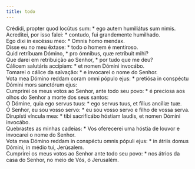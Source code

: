 ```yaml
---
title: todo
---
```

<div class="dropcap text-justify">Crédidi, propter quod locútus sum: * ego autem humiliátus sum nimis.</div>
<div class="dropcap text-justify">Acreditei, por isso falei: * contudo, fui grandemente humilhado.</div>
<div class="text-justify">Ego dixi in excéssu meo: * Omnis homo mendax.</div>
<div class="text-justify">Disse eu no meu êxtase: * todo o homem é mentiroso.</div>
<div class="text-justify">Quid retríbuam Dómino, * pro ómnibus, quæ retríbuit mihi?</div>
<div class="text-justify">Que darei em retribuição ao Senhor, * por tudo que me deu?</div>
<div class="text-justify">Cálicem salutáris accípiam: * et nomen Dómini invocábo.</div>
<div class="text-justify">Tomarei o cálice da salvação: * e invocarei o nome do Senhor.</div>
<div class="text-justify">Vota mea Dómino reddam coram omni pópulo ejus: * pretiósa in conspéctu Dómini mors sanctórum ejus:</div>
<div class="text-justify">Cumprirei os meus votos ao Senhor, ante todo seu povo: * é preciosa aos olhos do Senhor a morte dos seus santos:</div>
<div class="text-justify">O Dómine, quia ego servus tuus: * ego servus tuus, et fílius ancíllæ tuæ.</div>
<div class="text-justify">Ó Senhor, eu sou vosso servo: * eu sou vosso servo e filho de vossa serva.</div>
<div class="text-justify">Dirupísti víncula mea: * tibi sacrificábo hóstiam laudis, et nomen Dómini invocábo.</div>
<div class="text-justify">Quebrastes as minhas cadeias: * Vos oferecerei uma hóstia de louvor e invocarei o nome do Senhor.</div>
<div class="text-justify">Vota mea Dómino reddam in conspéctu omnis pópuli ejus: * in átriis domus Dómini, in médio tui, Jerúsalem.</div>
<div class="text-justify">Cumprirei os meus votos ao Senhor ante todo seu povo: * nos átrios da casa do Senhor, no meio de Vós, ó Jerusalém.</div>
